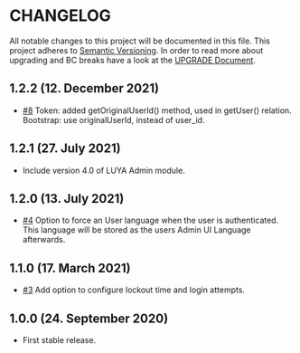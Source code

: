 # CHANGELOG

All notable changes to this project will be documented in this file. This project adheres to [Semantic Versioning](http://semver.org/).
In order to read more about upgrading and BC breaks have a look at the [UPGRADE Document](UPGRADE.md).

## 1.2.2 (12. December 2021)

+ [#8](https://github.com/luyadev/luya-module-admin-usertoken/pull/8) Token: added getOriginalUserId() method, used in getUser() relation. Bootstrap: use originalUserId, instead of user_id.

## 1.2.1 (27. July 2021)

+ Include version 4.0 of LUYA Admin module.

## 1.2.0 (13. July 2021)

+ [#4](https://github.com/luyadev/luya-module-admin-usertoken/pull/4) Option to force an User language when the user is authenticated. This language will be stored as the users Admin UI Language afterwards.

## 1.1.0 (17. March 2021)

+ [#3](https://github.com/luyadev/luya-module-admin-usertoken/pull/3) Add option to configure lockout time and login attempts.

## 1.0.0 (24. September 2020)

- First stable release.

